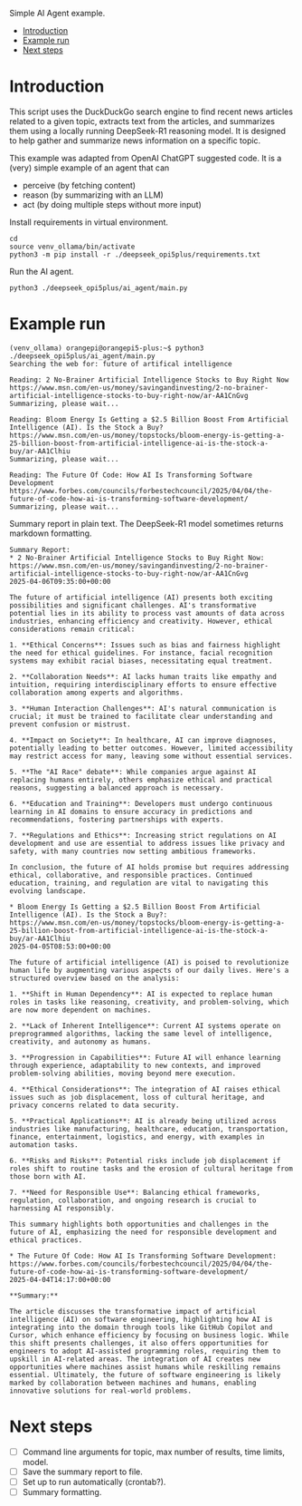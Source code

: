 Simple AI Agent example.

- [Introduction](#introduction)
- [Example run](#example-run)
- [Next steps](#next-steps)

# Introduction

This script uses the DuckDuckGo search engine to find recent news articles
related to a given topic, extracts text from the articles, and summarizes them
using a locally running DeepSeek-R1 reasoning model.  It is designed to help
gather and summarize news information on a specific topic.

This example was adapted from OpenAI ChatGPT suggested code.  It is a
(very) simple example of an agent that can
* perceive (by fetching content)
* reason (by summarizing with an LLM)
* act (by doing multiple steps without more input)

Install requirements in virtual environment.
```console
cd
source venv_ollama/bin/activate
python3 -m pip install -r ./deepseek_opi5plus/requirements.txt
```

Run the AI agent.
```console
python3 ./deepseek_opi5plus/ai_agent/main.py
```

# Example run

```console
(venv_ollama) orangepi@orangepi5-plus:~$ python3 ./deepseek_opi5plus/ai_agent/main.py
Searching the web for: future of artifical intelligence

Reading: 2 No-Brainer Artificial Intelligence Stocks to Buy Right Now
https://www.msn.com/en-us/money/savingandinvesting/2-no-brainer-artificial-intelligence-stocks-to-buy-right-now/ar-AA1CnGvg
Summarizing, please wait...

Reading: Bloom Energy Is Getting a $2.5 Billion Boost From Artificial Intelligence (AI). Is the Stock a Buy?
https://www.msn.com/en-us/money/topstocks/bloom-energy-is-getting-a-25-billion-boost-from-artificial-intelligence-ai-is-the-stock-a-buy/ar-AA1Clhiu
Summarizing, please wait...

Reading: The Future Of Code: How AI Is Transforming Software Development
https://www.forbes.com/councils/forbestechcouncil/2025/04/04/the-future-of-code-how-ai-is-transforming-software-development/
Summarizing, please wait...
```

Summary report in plain text.  The DeepSeek-R1 model sometimes returns markdown
formatting.
```console
Summary Report:
* 2 No-Brainer Artificial Intelligence Stocks to Buy Right Now:
https://www.msn.com/en-us/money/savingandinvesting/2-no-brainer-artificial-intelligence-stocks-to-buy-right-now/ar-AA1CnGvg
2025-04-06T09:35:00+00:00

The future of artificial intelligence (AI) presents both exciting possibilities and significant challenges. AI's transformative potential lies in its ability to process vast amounts of data across industries, enhancing efficiency and creativity. However, ethical considerations remain critical:

1. **Ethical Concerns**: Issues such as bias and fairness highlight the need for ethical guidelines. For instance, facial recognition systems may exhibit racial biases, necessitating equal treatment.

2. **Collaboration Needs**: AI lacks human traits like empathy and intuition, requiring interdisciplinary efforts to ensure effective collaboration among experts and algorithms.

3. **Human Interaction Challenges**: AI's natural communication is crucial; it must be trained to facilitate clear understanding and prevent confusion or mistrust.

4. **Impact on Society**: In healthcare, AI can improve diagnoses, potentially leading to better outcomes. However, limited accessibility may restrict access for many, leaving some without essential services.

5. **The "AI Race" debate**: While companies argue against AI replacing humans entirely, others emphasize ethical and practical reasons, suggesting a balanced approach is necessary.

6. **Education and Training**: Developers must undergo continuous learning in AI domains to ensure accuracy in predictions and recommendations, fostering partnerships with experts.

7. **Regulations and Ethics**: Increasing strict regulations on AI development and use are essential to address issues like privacy and safety, with many countries now setting ambitious frameworks.

In conclusion, the future of AI holds promise but requires addressing ethical, collaborative, and responsible practices. Continued education, training, and regulation are vital to navigating this evolving landscape.

* Bloom Energy Is Getting a $2.5 Billion Boost From Artificial Intelligence (AI). Is the Stock a Buy?:
https://www.msn.com/en-us/money/topstocks/bloom-energy-is-getting-a-25-billion-boost-from-artificial-intelligence-ai-is-the-stock-a-buy/ar-AA1Clhiu
2025-04-05T08:53:00+00:00

The future of artificial intelligence (AI) is poised to revolutionize human life by augmenting various aspects of our daily lives. Here's a structured overview based on the analysis:

1. **Shift in Human Dependency**: AI is expected to replace human roles in tasks like reasoning, creativity, and problem-solving, which are now more dependent on machines.

2. **Lack of Inherent Intelligence**: Current AI systems operate on preprogrammed algorithms, lacking the same level of intelligence, creativity, and autonomy as humans.

3. **Progression in Capabilities**: Future AI will enhance learning through experience, adaptability to new contexts, and improved problem-solving abilities, moving beyond mere execution.

4. **Ethical Considerations**: The integration of AI raises ethical issues such as job displacement, loss of cultural heritage, and privacy concerns related to data security.

5. **Practical Applications**: AI is already being utilized across industries like manufacturing, healthcare, education, transportation, finance, entertainment, logistics, and energy, with examples in automation tasks.

6. **Risks and Risks**: Potential risks include job displacement if roles shift to routine tasks and the erosion of cultural heritage from those born with AI.

7. **Need for Responsible Use**: Balancing ethical frameworks, regulation, collaboration, and ongoing research is crucial to harnessing AI responsibly.

This summary highlights both opportunities and challenges in the future of AI, emphasizing the need for responsible development and ethical practices.

* The Future Of Code: How AI Is Transforming Software Development:
https://www.forbes.com/councils/forbestechcouncil/2025/04/04/the-future-of-code-how-ai-is-transforming-software-development/
2025-04-04T14:17:00+00:00

**Summary:**

The article discusses the transformative impact of artificial intelligence (AI) on software engineering, highlighting how AI is integrating into the domain through tools like GitHub Copilot and Cursor, which enhance efficiency by focusing on business logic. While this shift presents challenges, it also offers opportunities for engineers to adopt AI-assisted programming roles, requiring them to upskill in AI-related areas. The integration of AI creates new opportunities where machines assist humans while reskilling remains essential. Ultimately, the future of software engineering is likely marked by collaboration between machines and humans, enabling innovative solutions for real-world problems.
```

# Next steps

* [ ] Command line arguments for topic, max number of results, time limits, model.
* [ ] Save the summary report to file.
* [ ] Set up to run automatically (crontab?).
* [ ] Summary formatting.
